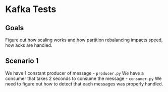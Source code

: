 # Kafka Tests

## Goals

Figure out how scaling works and how partition rebalancing impacts speed, how acks are handled.

## Scenario 1

We have 1 constant producer of message - `producer.py`
We have a consumer that takes 2 seconds to consume the message - `consumer.py`
We need to figure out how to detect that each messages was properly handled.
